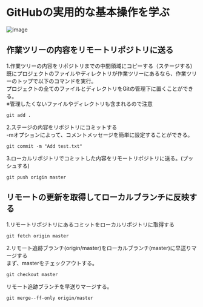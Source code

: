 # GitHubの実用的な基本操作を学ぶ
![image](https://user-images.githubusercontent.com/74296872/202143437-d85cd179-5c78-4a55-a4d8-88bb312998b0.png)

## 作業ツリーの内容をリモートリポジトリに送る
1.作業ツリーの内容をリポジトリまでの中間領域にコピーする（ステージする)<br>
既にプロジェクトのファイルやディレクトリが作業ツリーにあるなら、作業ツリーのトップで以下のコマンドを実行。<br>
プロジェクトの全てのファイルとディレクトリをGitの管理下に置くことができる。<br>
※管理したくないファイルやディレクトリも含まれるので注意
```
git add .
```
2.ステージの内容をリポジトリにコミットする<br>
-mオプションによって、コメントメッセージを簡単に設定することができる。<br>
```
git commit -m "Add test.txt"
```
3.ローカルリポジトリでコミットした内容をリモートリポジトリに送る。(プッシュする)<br>
```
git push origin master
```
## リモートの更新を取得してローカルブランチに反映する
1.リモートリポジトリにあるコミットをローカルリポジトリに取得する<br>
```
git fetch origin master
```
2.リモート追跡ブランチ(origin/master)をローカルブランチ(master)に早送りマージする<br>
まず、masterをチェックアウトする。<br>
```
git checkout master
```
リモート追跡ブランチを早送りマージする。<br>
```
git merge--ff-only origin/master
```
